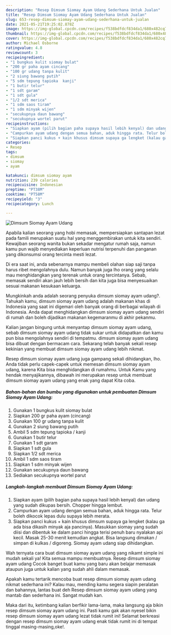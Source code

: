 ```yaml
---
description: "Resep Dimsum Siomay Ayam Udang Sederhana Untuk Jualan"
title: "Resep Dimsum Siomay Ayam Udang Sederhana Untuk Jualan"
slug: 653-resep-dimsum-siomay-ayam-udang-sederhana-untuk-jualan
date: 2021-05-21T19:25:02.878Z
image: https://img-global.cpcdn.com/recipes/f538bdfdcf834da1/680x482cq70/dimsum-siomay-ayam-udang-foto-resep-utama.jpg
thumbnail: https://img-global.cpcdn.com/recipes/f538bdfdcf834da1/680x482cq70/dimsum-siomay-ayam-udang-foto-resep-utama.jpg
cover: https://img-global.cpcdn.com/recipes/f538bdfdcf834da1/680x482cq70/dimsum-siomay-ayam-udang-foto-resep-utama.jpg
author: Michael Osborne
ratingvalue: 4.8
reviewcount: 3
recipeingredient:
- "1 bungkus kulit siomay bulat"
- "200 gr paha ayam cincang"
- "100 gr udang tanpa kulit"
- "2 siung bawang putih"
- "5 sdm tepung tapioka  kanji"
- "1 butir telur"
- "1 sdt garam"
- "1 sdt gula"
- "1/2 sdt merica"
- "1 sdm saos tiram"
- "1 sdm minyak wijen"
- "secukupnya daun bawang"
- "secukupnya wortel parut"
recipeinstructions:
- "Siapkan ayam (pilih bagian paha supaya hasil lebih kenyal) dan udang yang sudah dikupas bersih. Chopper hingga lembut."
- "Campurkan ayam udang dengan semua bahan, aduk hingga rata. Telur boleh dikocok lepas dulu supaya lebih merata."
- "Siapkan panci kukus + kain khusus dimsum supaya ga lengket (kalau ga ada bisa dikasih minyak aja pancinya). Masukkan siomay yang sudah diisi dan dibentuk ke dalam panci hingga terisi penuh baru nyalakan api kecil. Masak 25-30 menit kemudian angkat. Bisa langsung dimakan / simpan di kulkas / digoreng. Siomay ayam udang siap dihidangkan."
categories:
- Resep
tags:
- dimsum
- siomay
- ayam

katakunci: dimsum siomay ayam 
nutrition: 239 calories
recipecuisine: Indonesian
preptime: "PT38M"
cooktime: "PT58M"
recipeyield: "3"
recipecategory: Lunch

---
```



![Dimsum Siomay Ayam Udang](https://img-global.cpcdn.com/recipes/f538bdfdcf834da1/680x482cq70/dimsum-siomay-ayam-udang-foto-resep-utama.jpg)

Apabila kalian seorang yang hobi memasak, mempersiapkan santapan lezat pada famili merupakan suatu hal yang menggembirakan untuk kita sendiri. Kewajiban seorang  wanita bukan sekadar mengatur rumah saja, namun kamu pun wajib menyediakan keperluan nutrisi terpenuhi dan panganan yang dikonsumsi orang tercinta mesti lezat.

Di era  saat ini, anda sebenarnya mampu membeli olahan siap saji tanpa harus ribet mengolahnya dulu. Namun banyak juga lho orang yang selalu mau menghidangkan yang terenak untuk orang tercintanya. Sebab, memasak sendiri akan jauh lebih bersih dan kita juga bisa menyesuaikan sesuai makanan kesukaan keluarga. 



Mungkinkah anda adalah seorang penyuka dimsum siomay ayam udang?. Tahukah kamu, dimsum siomay ayam udang adalah makanan khas di Indonesia yang saat ini digemari oleh banyak orang di berbagai wilayah di Indonesia. Anda dapat menghidangkan dimsum siomay ayam udang sendiri di rumah dan boleh dijadikan makanan kegemaranmu di akhir pekanmu.

Kalian jangan bingung untuk menyantap dimsum siomay ayam udang, sebab dimsum siomay ayam udang tidak sukar untuk didapatkan dan kamu pun bisa mengolahnya sendiri di tempatmu. dimsum siomay ayam udang bisa dibuat dengan bermacam cara. Sekarang telah banyak sekali resep kekinian yang membuat dimsum siomay ayam udang lebih nikmat.

Resep dimsum siomay ayam udang juga gampang sekali dihidangkan, lho. Anda tidak perlu capek-capek untuk memesan dimsum siomay ayam udang, karena Kita bisa menghidangkan di rumahmu. Untuk Kamu yang hendak menyajikannya, dibawah ini merupakan resep untuk membuat dimsum siomay ayam udang yang enak yang dapat Kita coba.

<!--inarticleads1-->

##### Bahan-bahan dan bumbu yang digunakan untuk pembuatan Dimsum Siomay Ayam Udang:

1. Gunakan 1 bungkus kulit siomay bulat
1. Siapkan 200 gr paha ayam (cincang)
1. Gunakan 100 gr udang tanpa kulit
1. Gunakan 2 siung bawang putih
1. Ambil 5 sdm tepung tapioka / kanji
1. Gunakan 1 butir telur
1. Gunakan 1 sdt garam
1. Siapkan 1 sdt gula
1. Siapkan 1/2 sdt merica
1. Ambil 1 sdm saos tiram
1. Siapkan 1 sdm minyak wijen
1. Gunakan secukupnya daun bawang
1. Sediakan secukupnya wortel parut




<!--inarticleads2-->

##### Langkah-langkah membuat Dimsum Siomay Ayam Udang:

1. Siapkan ayam (pilih bagian paha supaya hasil lebih kenyal) dan udang yang sudah dikupas bersih. Chopper hingga lembut.
1. Campurkan ayam udang dengan semua bahan, aduk hingga rata. Telur boleh dikocok lepas dulu supaya lebih merata.
1. Siapkan panci kukus + kain khusus dimsum supaya ga lengket (kalau ga ada bisa dikasih minyak aja pancinya). Masukkan siomay yang sudah diisi dan dibentuk ke dalam panci hingga terisi penuh baru nyalakan api kecil. Masak 25-30 menit kemudian angkat. Bisa langsung dimakan / simpan di kulkas / digoreng. Siomay ayam udang siap dihidangkan.




Wah ternyata cara buat dimsum siomay ayam udang yang nikamt simple ini mudah sekali ya! Kita semua mampu membuatnya. Resep dimsum siomay ayam udang Cocok banget buat kamu yang baru akan belajar memasak ataupun juga untuk kalian yang sudah ahli dalam memasak.

Apakah kamu tertarik mencoba buat resep dimsum siomay ayam udang nikmat sederhana ini? Kalau mau, mending kamu segera siapin peralatan dan bahannya, lantas buat deh Resep dimsum siomay ayam udang yang mantab dan sederhana ini. Sangat mudah kan. 

Maka dari itu, ketimbang kalian berfikir lama-lama, maka langsung aja bikin resep dimsum siomay ayam udang ini. Pasti kamu gak akan nyesel bikin resep dimsum siomay ayam udang lezat tidak rumit ini! Selamat berkreasi dengan resep dimsum siomay ayam udang enak tidak rumit ini di tempat tinggal masing-masing,oke!.

